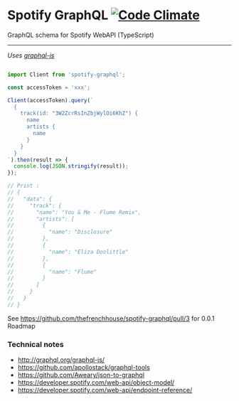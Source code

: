 # Spotify GraphQL [![Code Climate](https://codeclimate.com/github/thefrenchhouse/spotify-graphql/badges/gpa.svg)](https://codeclimate.com/github/thefrenchhouse/spotify-graphql)
GraphQL schema for Spotify WebAPI (TypeScript)

--------

*Uses [graphql-js](https://github.com/graphql/graphql-js)*

```typescript

import Client from 'spotify-graphql';

const accessToken = 'xxx';

Client(accessToken).query(`
  {
    track(id: "3W2ZcrRsInZbjWylOi6KhZ") {
      name
      artists {
        name
      }
    }
  }
`).then(result => {
  console.log(JSON.stringify(result));
});

// Print : 
// {
//   "data": {
//     "track": {
//       "name": "You & Me - Flume Remix",
//       "artists": [
//         {
//           "name": "Disclosure"
//         },
//         {
//           "name": "Eliza Doolittle"
//         },
//         {
//           "name": "Flume"
//         }
//       ]
//     }
//   }
// }

```

See https://github.com/thefrenchhouse/spotify-graphql/pull/3 for 0.0.1 Roadmap

### Technical notes

- http://graphql.org/graphql-js/
- https://github.com/apollostack/graphql-tools
- https://github.com/Aweary/json-to-graphql
- https://developer.spotify.com/web-api/object-model/
- https://developer.spotify.com/web-api/endpoint-reference/

